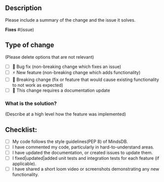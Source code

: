 ## Description

Please include a summary of the change and the issue it solves. 

**Fixes** #(issue)

## Type of change

(Please delete options that are not relevant)

- [ ] 🐛 Bug fix (non-breaking change which fixes an issue)
- [ ] ⚡ New feature (non-breaking change which adds functionality)
- [ ] 📢 Breaking change (fix or feature that would cause existing functionality to not work as expected)
- [ ] 📄 This change requires a documentation update

### What is the solution?

(Describe at a high level how the feature was implemented)

## Checklist:

- [ ] My code follows the style guidelines(PEP 8) of MindsDB.
- [ ] I have commented my code, particularly in hard-to-understand areas.
- [ ] I have updated the documentation, or created issues to update them.
- [ ] I fixed|updated|added unit tests and integration tests for each feature (if applicable).
- [ ] I have shared a short loom video or screenshots demonstrating any new functionality.
